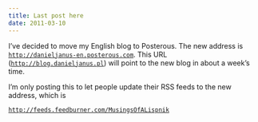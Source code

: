 ```yaml
---
title: Last post here
date: 2011-03-10
---
```


I’ve decided to move my English blog to Posterous. The new address is [`http://danieljanus-en.posterous.com`][1]. This URL ([`http://blog.danieljanus.pl`][2]) will point to the new blog in about a week’s time.

I’m only posting this to let people update their RSS feeds to the new address, which is

[`http://feeds.feedburner.com/MusingsOfALispnik`][3]

 [1]: http://danieljanus-en.posterous.com
 [2]: http://blog.danieljanus.pl
 [3]: http://feeds.feedburner.com/MusingsOfALispnik
